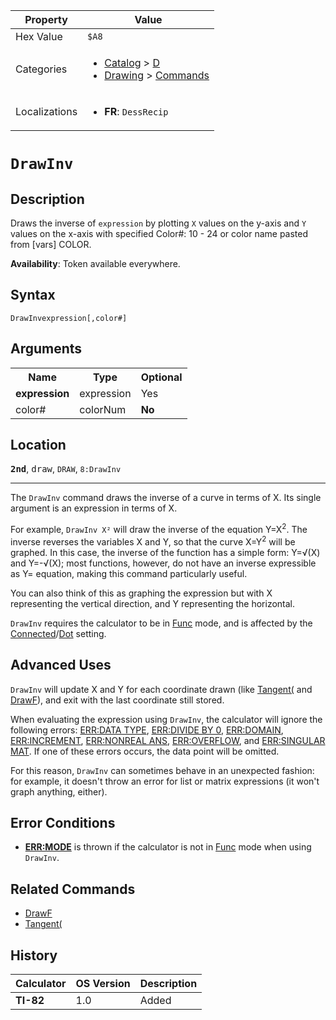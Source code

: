 | Property      | Value |
|---------------|-------|
| Hex Value     | `$A8`|
| Categories    | <ul><li>[Catalog](<../categories/Catalog.md>) > [D](<../categories/Catalog.md#D>)</li><li>[Drawing](<../categories/Drawing.md>) > [Commands](<../categories/Drawing.md#Commands>)</li></ul> |
| Localizations | <ul><li><b>FR</b>: `DessRecip `</li></ul> |

# `DrawInv `

## Description
Draws the inverse of `expression` by plotting `X` values on the y-axis and `Y` values on the x-axis with specified
Color#: 10 - 24 or color name pasted from [vars] COLOR.


<b>Availability</b>: Token available everywhere.

## Syntax
`DrawInvexpression[,color#]`

## Arguments
<table>
<tr><th>Name</th><th>Type</th><th>Optional</th></tr>

<tr><td><b>expression</b></td><td>expression</td><td>Yes</td></tr>

<tr><td>color#</td><td>colorNum</td><td><b>No</b></td></tr>

</table>

## Location
<tt><kbd><b>2nd</b></kbd></tt>, <kbd>draw</kbd>, `DRAW`, `8:DrawInv`
<hr>

The `DrawInv` command draws the inverse of a curve in terms of X. Its single argument is an expression in terms of X.

For example, `DrawInv X²` will draw the inverse of the equation Y=X<sup>2</sup>. The inverse reverses the variables X and Y, so that the curve X=Y<sup>2</sup> will be graphed. In this case, the inverse of the function has a simple form: Y=√(X) and Y=-√(X); most functions, however, do not have an inverse expressible as Y= equation, making this command particularly useful.

You can also think of this as graphing the expression but with X representing the vertical direction, and Y representing the horizontal.

`DrawInv` requires the calculator to be in [Func](/func) mode, and is affected by the [Connected](/connected)/[Dot](/dot) setting.

## Advanced Uses

`DrawInv` will update X and Y for each coordinate drawn (like [Tangent(](/tangent) and [DrawF](/drawf)), and exit with the last coordinate still stored.

When evaluating the expression using `DrawInv`, the calculator will ignore the following errors: [ERR:DATA TYPE](/errors#datatype), [ERR:DIVIDE BY 0](/errors#divideby0), [ERR:DOMAIN](/errors#domain), [ERR:INCREMENT](/errors#increment), [ERR:NONREAL ANS](/errors#nonrealans), [ERR:OVERFLOW](/errors#overflow), and [ERR:SINGULAR MAT](/errors#singularmat). If one of these errors occurs, the data point will be omitted.

For this reason, `DrawInv` can sometimes behave in an unexpected fashion: for example, it doesn't throw an error for list or matrix expressions (it won't graph anything, either).

## Error Conditions

*   **[ERR:MODE](/errors#mode)** is thrown if the calculator is not in [Func](/func) mode when using `DrawInv`.

## Related Commands

*   [DrawF](/drawf)
*   [Tangent(](/tangent)

## History
| Calculator | OS Version | Description |
|------------|------------|-------------|
| <b>TI-82</b> | 1.0 | Added |


